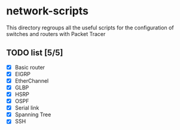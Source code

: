 # network-scripts
This directory regroups all the useful scripts for the configuration of switches
and routers with Packet Tracer

## TODO list [5/5]
   - [x] Basic router
   - [x] EIGRP
   - [x] EtherChannel
   - [x] GLBP
   - [x] HSRP
   - [x] OSPF
   - [x] Serial link
   - [x] Spanning Tree
   - [x] SSH
